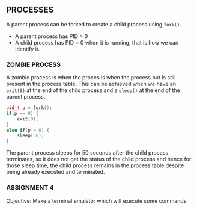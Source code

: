 ## PROCESSES

A parent process can be forked to create a child process using `fork()`.

- A parent process has PID > 0
- A child process has PID = 0 when it is running, that is how we can identify it.

### ZOMBIE PROCESS

A zombie process is when the proces is when the process but is still present in the process table. This can be achieved when we have an `exit(0)` at the end of the child process and a `sleep()` at the end of the parent process.

```cpp
pid_t p = fork();
if(p == 0) {
	exit(0);
}
else if(p > 0) {
	sleep(50);
}
```

The parent process sleeps for 50 seconds after the child process terminates, so it does not get the status of the child process and hence for those sleep time, the child process remains in the process table despite being already executed and terminated.


### ASSIGNMENT 4

Objective: Make a terminal emulator which will execute some commands

